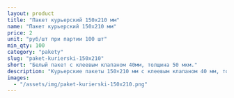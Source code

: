```yaml
---
layout: product
title: "Пакет курьерский 150х210 мм"
name: "Пакет курьерский 150x210 мм"
price: 2
unit: "руб/шт при партии 100 шт"
min_qty: 100
category: "pakety"
slug: "paket-kurierski-150x210"
short: "Белый пакет с клеевым клапаном 40мм, толщина 50 мкм."
description: "Курьерские пакеты 150×210 мм с клеевым клапаном 40 мм, толщина 50 мкм. Прочные упаковочные пакеты для отправки и доставки товаров. Купить оптом в Екатеринбурге с доставкой по России."
images:
  - "/assets/img/paket-kurierski-150x210.png"
---
```

